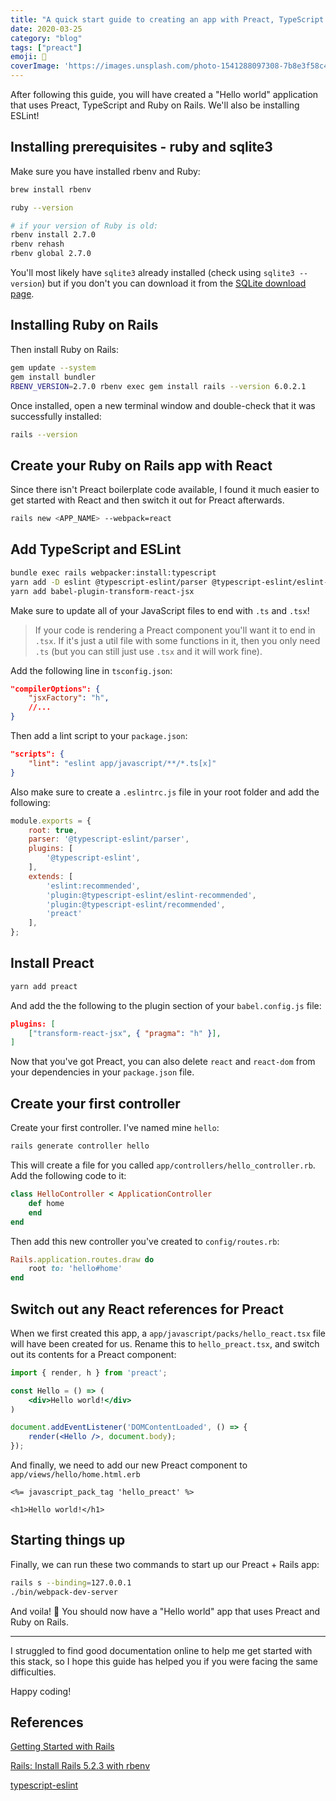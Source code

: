 ```yaml
---
title: "A quick start guide to creating an app with Preact, TypeScript and Ruby on Rails"
date: 2020-03-25
category: "blog"
tags: ["preact"]
emoji: 🥞
coverImage: 'https://images.unsplash.com/photo-1541288097308-7b8e3f58c4c6?ixlib=rb-1.2.1&ixid=eyJhcHBfaWQiOjEyMDd9&auto=format&fit=crop&w=1950&q=80'
--- 
```


After following this guide, you will have created a "Hello world" application that uses Preact, TypeScript and Ruby on Rails. We'll also be installing ESLint! 

## Installing prerequisites - ruby and sqlite3

Make sure you have installed rbenv and Ruby:

```bash
brew install rbenv

ruby --version

# if your version of Ruby is old:
rbenv install 2.7.0
rbenv rehash
rbenv global 2.7.0
```

You'll most likely have `sqlite3` already installed (check using `sqlite3 --version`) but if you don't you can download it from the [SQLite download page](https://www.sqlite.org/download.html).

## Installing Ruby on Rails

Then install Ruby on Rails:
```bash
gem update --system
gem install bundler
RBENV_VERSION=2.7.0 rbenv exec gem install rails --version 6.0.2.1
```

Once installed, open a new terminal window and double-check that it was successfully installed:

```bash
rails --version
```

## Create your Ruby on Rails app with React
Since there isn't Preact boilerplate code available, I found it much easier to get started with React and then switch it out for Preact afterwards.

```bash
rails new <APP_NAME> --webpack=react
```

## Add TypeScript and ESLint

```bash
bundle exec rails webpacker:install:typescript
yarn add -D eslint @typescript-eslint/parser @typescript-eslint/eslint-plugin eslint-config-preact @types/webpack-env
yarn add babel-plugin-transform-react-jsx
```

Make sure to update all of your JavaScript files to end with `.ts` and `.tsx`!

> If your code is rendering a Preact component you'll want it to end in `.tsx`. If it's just a util file with some functions in it, then you only need `.ts` (but you can still just use `.tsx` and it will work fine).

Add the following line in `tsconfig.json`:

```json
"compilerOptions": {
    "jsxFactory": "h",
    //...
}
```

Then add a lint script to your `package.json`:

```json
"scripts": {
    "lint": "eslint app/javascript/**/*.ts[x]"
}
```

Also make sure to create a `.eslintrc.js` file in your root folder and add the following:

```js
module.exports = {
    root: true,
    parser: '@typescript-eslint/parser',
    plugins: [
        '@typescript-eslint',
    ],
    extends: [
        'eslint:recommended',
        'plugin:@typescript-eslint/eslint-recommended',
        'plugin:@typescript-eslint/recommended',
        'preact'
    ],
};
```

## Install Preact

```bash
yarn add preact
```

And add the the following to the plugin section of your `babel.config.js` file: 

```json
plugins: [
    ["transform-react-jsx", { "pragma": "h" }],
]
```

Now that you've got Preact, you can also delete `react` and `react-dom` from your dependencies in your `package.json` file.

## Create your first controller

Create your first controller. I've named mine `hello`:

```bash
rails generate controller hello
```

This will create a file for you called `app/controllers/hello_controller.rb`. Add the following code to it:

```rb
class HelloController < ApplicationController
    def home
    end    
end
```

Then add this new controller you've created to `config/routes.rb`:

```rb
Rails.application.routes.draw do
    root to: 'hello#home'
end
```

## Switch out any React references for Preact

When we first created this app, a `app/javascript/packs/hello_react.tsx` file will have been created for us. Rename this to `hello_preact.tsx`, and switch out its contents for a Preact component:

```jsx
import { render, h } from 'preact';

const Hello = () => (
    <div>Hello world!</div>
)

document.addEventListener('DOMContentLoaded', () => {
    render(<Hello />, document.body);
});
```

And finally, we need to add our new Preact component to `app/views/hello/home.html.erb` 

```erb
<%= javascript_pack_tag 'hello_preact' %>

<h1>Hello world!</h1>
```

## Starting things up

Finally, we can run these two commands to start up our Preact + Rails app:

```bash
rails s --binding=127.0.0.1
./bin/webpack-dev-server
```

And voila! 🎉 You should now have a "Hello world" app that uses Preact and Ruby on Rails.

---

I struggled to find good documentation online to help me get started with this stack, so I hope this guide has helped you if you were facing the same difficulties.

Happy coding!

## References

[Getting Started with Rails](https://guides.rubyonrails.org/getting_started.html)

[Rails: Install Rails 5.2.3 with rbenv](https://www.chrisjmendez.com/2016/05/06/installing-ruby-on-rails-on-osx-using-rbenv/)

[typescript-eslint](https://github.com/typescript-eslint/typescript-eslint/blob/master/docs/getting-started/linting/README.md)
